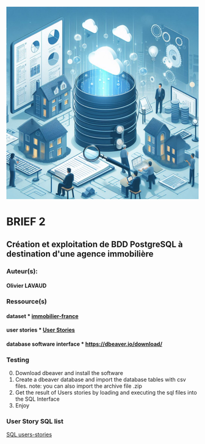 ﻿
![Brief-2](brief-2.jpg "Brief-2")
# BRIEF 2
## Création et exploitation de BDD PostgreSQL à destination d'une agence immobilière

### Auteur(s):  
#### Olivier LAVAUD 

### Ressource(s)

#### dataset * <a href="https://www.kaggle.com/datasets/benoitfavier/immobilier-france/data">immobilier-france</a>
#### user stories * <a href="https://docs.google.com/spreadsheets/d/110DFqhV0eNhR1mzBkRR5DD6Aey-lgXuTlf3VeSzWD58/edit?usp=sharing">User Stories</a>
#### database software interface * https://dbeaver.io/download/

### Testing 
0. Download dbeaver and install the software
1. Create a dbeaver database and import the database tables with csv files.
note: you can also import the archive file .zip
2. Get the result of Users stories by loading and executing the sql files into the SQL Interface
3. Enjoy

### User Story SQL list
 [SQL users-stories](https://github.com/OLV-DEV-IA/BRIEF-01-Immo/tree/main/user-stories "user-stories")




